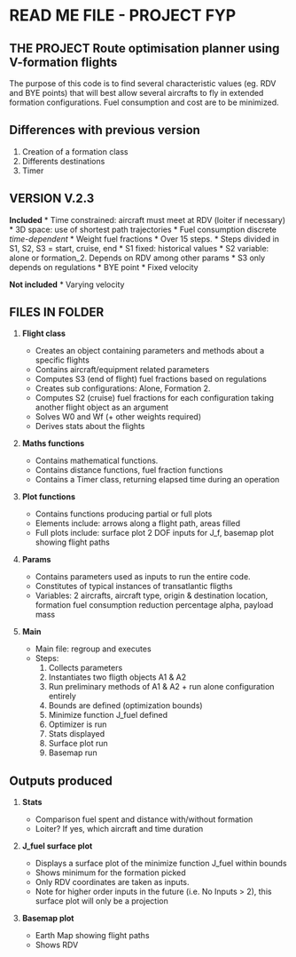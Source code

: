 READ ME FILE - PROJECT FYP 
============================


THE PROJECT 
Route optimisation planner using V-formation flights
------------------------------------------------------------

The purpose of this code is to find several characteristic values (eg. RDV and BYE points) that will best allow several aircrafts to fly in extended formation configurations. Fuel consumption and cost are to be minimized.

Differences with previous version
------------------------------------------------------------

1. Creation of a formation class
2. Differents destinations
3. Timer


VERSION V.2.3
------------------------------------------------------------

**Included**
    * Time constrained: aircraft must meet at RDV (loiter if necessary)
    * 3D space: use of shortest path trajectories
    * Fuel consumption discrete *time-dependent* 
        * Weight fuel fractions 
        * Over 15 steps. 
        * Steps divided in S1, S2, S3 = start, cruise, end
        * S1 fixed: historical values
        * S2 variable: alone or formation_2. Depends on RDV among other params
        * S3 only depends on regulations
    * BYE point
    * Fixed velocity 


**Not included**
        * Varying velocity
        


FILES IN FOLDER
------------------------------------------------------------

1. **Flight class**
    * Creates an object containing parameters and methods about a specific flights
    * Contains aircraft/equipment related parameters
    * Computes S3 (end of flight) fuel fractions based on regulations
    * Creates sub configurations: Alone, Formation 2.
    * Computes S2 (cruise) fuel fractions for each configuration taking another flight object as an argument
    * Solves W0 and Wf (+ other weights required)
    * Derives stats about the flights
    
2. **Maths functions**
    * Contains mathematical functions. 
    * Contains distance functions, fuel fraction functions
    * Contains a Timer class, returning elapsed time during an operation
    
3. **Plot functions**
    * Contains functions producing partial or full plots
    * Elements include: arrows along a flight path, areas filled
    * Full plots include: surface plot 2 DOF inputs for J_f, basemap plot showing flight paths 

4. **Params**
    * Contains parameters used as inputs to run the entire code.
    * Constitutes of typical instances of transatlantic fligths
    * Variables: 2 aircrafts, aircraft type, origin & destination location, formation fuel consumption reduction percentage alpha, payload mass
    
5. **Main**
    * Main file: regroup and executes
    * Steps:
        1. Collects parameters
        2. Instantiates two fligth objects A1 & A2
        3. Run preliminary methods of A1 & A2 + run alone configuration entirely
        4. Bounds are defined (optimization bounds)
        5. Minimize function J_fuel defined
        6. Optimizer is run
        7. Stats displayed
        8. Surface plot run
        9. Basemap run

Outputs produced
------------------------------------------------------------

1. **Stats**
    * Comparison fuel spent and distance with/without formation
    * Loiter? If yes, which aircraft and time duration
    
2. **J_fuel surface plot**
    * Displays a surface plot of the minimize function J_fuel within bounds
    * Shows minimum for the formation picked
    * Only RDV coordinates are taken as inputs. 
    * Note for higher order inputs in the future (i.e. No Inputs > 2), this surface plot will only be a projection
    
3. **Basemap plot**
    * Earth Map showing flight paths
    * Shows RDV
